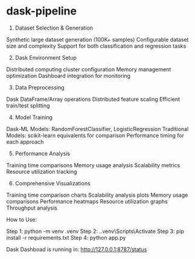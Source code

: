 # dask-pipeline
1. Dataset Selection & Generation

Synthetic large dataset generation (100K+ samples)
Configurable dataset size and complexity
Support for both classification and regression tasks

2. Dask Environment Setup

Distributed computing cluster configuration
Memory management optimization
Dashboard integration for monitoring

3. Data Preprocessing

Dask DataFrame/Array operations
Distributed feature scaling
Efficient train/test splitting

4. Model Training

Dask-ML Models: RandomForestClassifier, LogisticRegression
Traditional Models: scikit-learn equivalents for comparison
Performance timing for each approach

5. Performance Analysis

Training time comparisons
Memory usage analysis
Scalability metrics
Resource utilization tracking

6. Comprehensive Visualizations

Training time comparison charts
Scalability analysis plots
Memory usage comparisons
Performance heatmaps
Resource utilization graphs
Throughput analysis

How to Use:

Step 1: python -m venv .venv
Step 2: .\.venv\Scripts\Activate
Step 3: pip install -r requirements.txt
Step 4: python app.py


Dask Dashboad is running in: http://127.0.0.1:8787/status